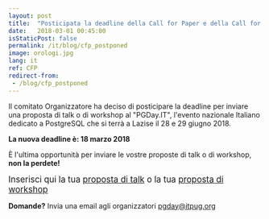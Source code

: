 ```yaml
---
layout: post
title:  "Posticipata la deadline della Call for Paper e della Call for Workshops"
date:   2018-03-01 00:45:00
isStaticPost: false
permalink: /it/blog/cfp_postponed
image: orologi.jpg
lang: it
ref: CFP
redirect-from:
 - /blog/cfp_postponed
---
```


Il comitato Organizzatore ha deciso di posticipare la deadline per inviare una proposta di talk o di workshop al "PGDay.IT", l'evento nazionale Italiano dedicato a PostgreSQL che si terrà a Lazise il 28 e 29 giugno 2018.

**La nuova deadline è: 18 marzo 2018**

È l'ultima opportunità per inviare le vostre proposte di talk o di workshop, **non la perdete!**

<big>Inserisci qui la tua [proposta di talk](https://docs.google.com/forms/d/e/1FAIpQLSfs0OGbAXPXHELFAiB1rB9v3vrEk6d8rZf0ukTxP9c1sNKBmA/viewform) o la tua [proposta di workshop](https://docs.google.com/forms/d/e/1FAIpQLScTgqVF6aMUk1b42fqmgY4F5iZVmTK5XyRruyCP-0wpGVvCVA/viewform)</big>

**Domande?** Invia una email agli organizzatori [pgday@itpug.org](mailto:pgday@itpug.org)
